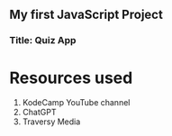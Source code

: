 ## My first JavaScript Project
### Title: Quiz App

# Resources used
1. KodeCamp YouTube channel
2. ChatGPT
3. Traversy Media
